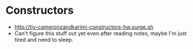 # Constructors 

* http://tiy-cameronzandkarimi-constructors-hw.surge.sh
* Can't figure this stuff out yet even after reading notes, maybe I'm just tired and need to sleep.